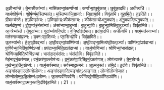 

  
अ॒क्षीभ्यां॑न्ते। ते॒नासीका॑भ्यां। नासि॑काभ्यां॒कर्णा॑भ्यां। कर्णा॑भ्यां॒छुबु॑कात्। छुबु॑का॒दधि॑। अधीत्यधि॑।। यक्ष्मं॑शीर्ष॒ण्यं॑। शी॒र्ष॒ण्यं॑म॒स्तिष्का॑त्। म॒स्तिष्का॑जि॒ह्वाया॑:। जि॒ह्वाया॒वि। विवृ॑हामि। वृ॒हा॒मि॒ते॒। त॒इति॑ते।।  
ग्री॒वाभ्य॑स्ते। त॒उ॒ष्णिहा॑भ्य:। उ॒ष्णिहा॑भ्य॒:कीक॑साभ्य:। कीक॑साभ्योअनू॒क्या॑त्। अ॒नू॒क्यादित्य॑नू॒क्या॑त्।। यक्ष्मं॑दोष॒ण्यं॑। दो॒ष॒ण्य॑१॒॑मंसा॑भ्यां। अंसा॑भ्याम्बा॒हुभ्यां॑। बा॒हुभ्यां॒वि। बा॒हुभ्या॒मिति॑बा॒हुऽभ्यां॑। विवृ॑हामिते।।  
आ॒न्त्रेभ्य॑स्ते। ते॒गुदा॑भ्य:। गुदा॑भ्योवनि॒ष्ठो:। व॒नि॒ष्ठोर्हृद॑यात्। हृद॑या॒दधि॑। अधीत्यधि॑।। यक्ष्मं॒मत॑स्नाभ्यां। मत॑स्नाभ्यांय॒क्न:। य॒क्न:प्ला॒शिभ्य॑:। प्ला॒शिभ्यो॒वि। विवृ॑हामिते।।  
ऊ॒रुभ्या॑न्ते। ते॒अ॒ष्ठी॒वद्भ्यां॑। अ॒ष्ठी॒वद्भ्यां॒पार्ष्णि॑भ्यां। अ॒ष्ठी॒वद्भ्या॒मित्य॑ष्ठी॒वत्ऽभ्यां॑। पार्ष्णि॑भ्यां॒प्रप॑दाभ्यां। पा॒र्ष्णिभ्या॒मिति॑पा॒र्ष्णिऽभ्यां॑। प्रप॑दाभ्या॒मिति॒प्रऽप॑दाभ्यां।। यक्ष्मं॒श्रोणि॑भ्यां। श्रोणि॑भ्यां॒भास॑दात्। श्रोणि॑भ्या॒मिति॒श्रोणि॑ऽभ्यां। भास॑दा॒द्भंस॑स:। भंस॑सो॒वि। विवृ॑हामिते।।  
मेह॑नाद्वनं॒कर॑णात्। वनं॒कर॑णा॒ल्लोम॑भ्य:। व॒नं॒कर॑णा॒दिति॑व॒नं॒ऽकर॑णात्। लोम॑भ्यस्ते। ते॒न॒खेभ्य॑:। न॒खेभ्य॒इति॑न॒खेभ्य॑:।। यक्ष्मं॒सर्व॑स्मात्। सर्व॑स्मादा॒त्मन॑:। आ॒त्मन॒स्तं। तमि॒दं। इ॒दंवि। विवृ॑हामिते।।  
अङ्गा॑दङ्गा॒ल्लोम्नो॑लोम्न:। अङ्गा॑दङ्गा॒दित्यङ्गा॑त्ऽआङ्गात्। लोम्नो॑लोम्नोजा॒तं। लोम्नो॑लोम्न॒इति॒लोम्न॑:ऽलोम्न:। जा॒तम्पर्व॑णिपर्वणि। पर्व॑णिपर्व॒णीति॒पर्व॑णिऽपर्वणि।। यक्ष्मं॒सर्व॑स्मादा॒त्मन॒स्तमि॒दंविवृ॑हामिते।। 21 ।।  
